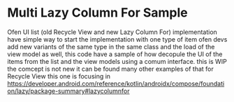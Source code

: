 # Multi Lazy Column For Sample

Ofen UI list (old Recycle View and new Lazy Column For) implementation have simple way to start the implementation
with one type of item ofen devs add new variants of the same type in the same class and the load of the view model as
well, this code have a sample of how decopule the UI of the items from the list and the view models using a comum 
interface. this is WIP the comcept is not new it can be found many other examples of that for Recycle View this one is
focusing in https://developer.android.com/reference/kotlin/androidx/compose/foundation/lazy/package-summary#lazycolumnfor
